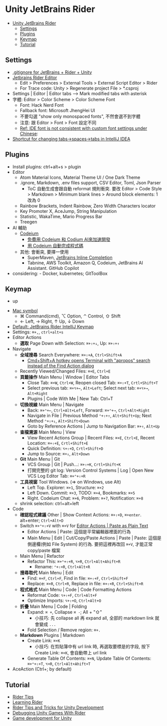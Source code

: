 # Unity JetBrains Rider

<!-- TOC -->
* [Unity JetBrains Rider](#unity-jetbrains-rider)
  * [Settings](#settings)
  * [Plugins](#plugins)
  * [Keymap](#keymap)
  * [Tutorial](#tutorial)
<!-- TOC -->

## Settings

- [.gitignore for JetBrains + Rider + Unity](https://www.toptal.com/developers/gitignore/api/jetbrains+all,rider,unity)
- [Jetbrains Rider Editor](https://docs.unity3d.com/Packages/com.unity.ide.rider@3.0/manual/using-the-jetbrains-rider-editor-package.html)
  - Edit > Preferences > External Tools > External Script Editor > Rider
  - For Trace code: Unity > Regenerate project File > *.csproj
- Settings | Editor | Editor tabs --> Mark modified tabs with asterisk
- 字體: Editor > Color Scheme > Color Scheme Font
  - Font: Hack Nerd Font
  - Fallback font: Microsoft JhengHei UI
  - 不要勾選 "show only monospaced fonts", 不然會選不到字體
  - 注意: 跟 Editor > Font > Font 設定不同
  - [Ref: IDE font is not consistent with custom font settings under Chinese](https://youtrack.jetbrains.com/issue/RIDER-89585/IDE-font-is-not-consistent-with-custom-font-settings-under-Chinese):
- [Shortcut for changing tabs->spaces->tabs in IntelliJ IDEA](https://stackoverflow.com/questions/41532061/shortcut-for-changing-tabs-spaces-tabs-in-intellij-idea)

## Plugins

- Install plugins: ctrl+alt+s > plugin
- Editor
  - Atom Material Icons, Material Theme UI / One Dark Theme
  - .ignore, Markdown, .env files support, CSV Editor, Toml, Json Parser
    - ToC 自動生成會跟自動 reformat 規則衝突. 要改 Editor > Code Style > Markdown > Minimum blank lines > Around block elements: 1 改為 0
  - Rainbow Brackets, Indent Rainbow, Zero Width Characters locator
  - Key Promoter X, AceJump, String Manipulation
  - Statistic, WakaTime, Mario Progress Bar
  - Treegen
- AI 輔助
  - [Codeium](https://blog.user.today/github-copilot-ai-alternatives/#title_i-8)
    - [免費用 Codeium 和 Codium AI來加速開發](https://medium.com/@sarala0725/%E5%85%8D%E8%B2%BB%E7%94%A8codeium%E5%92%8Ccodium-ai%E4%BE%86%E5%8A%A0%E9%80%9F%E9%96%8B%E7%99%BC-d43c060a557d)
    - [用 Codeium 自動完成程式碼](https://b6land.github.io/Codeium_Intro/)
  - 其他: 會衝突, 要擇一使用
    - SuperMaven, [JetBrains Inline Completion](https://www.jetbrains.com/help/idea/full-line-code-completion.html)
    - Tabnine, AWS Toolkit, Amazon Q, Codeium, JetBrains AI Assistant. GitHub Copilot
- considering: - Docker, kubernetes; GitToolBox

## Keymap
 + up
- [Mac symbol](https://gist.github.com/jlyonsmith/6992156f18c423fd1c5af068aa311fb5)
  - ⌘ Command(cmd), ⌥ Option, ⌃ Control, ⇧ Shift
  - ← Left, → Right, ↑ Up, ↓ Down
- [Default: JetBrains Rider IntelliJ Keymap](https://resources.jetbrains.com/storage/products/rider/docs/Rider_default_win_shortcuts.pdf)
- Settings: `⌘+,`, `ctrl+alt+s`
- Editor Actions
  - **選取** Page Down with Selection: `⌘+⇧+↓`, Up: `⌘+⇧+↑`
- Navigate
  - **全域搜尋** Search Everywhere: `⌘+⇧+A`, `Ctrl+Shift+A`
    - [Cmd+Shift+A hotkey opens Terminal with "apropos" search instead of the Find Action dialog](https://intellij-support.jetbrains.com/hc/en-us/articles/360005137400-Cmd-Shift-A-hotkey-opens-Terminal-with-apropos-search-instead-of-the-Find-Action-dialog)
  - Recently Viewed/Changed Files: `⌘+E`, `Ctrl+E`
  - **頁籤操作** Main Menu | Window | Editor Tabs
    - Close Tab: `⌘+W`, `Ctrl+W`, Reopen closed Tab: `⌘+⇧+T`, `Crtl+Shift+T`
    - Select previous tab: `⌘+⌥+←`, `Alt+Left`; Select next tab: `⌘+⌥+→`, `Alt+Right`
    - Plugins | Code With Me | New Tab: Ctrl+T
  - **切換視線** Main Menu | Navigate
    - Back: `⌘+⌃+←`, `Ctrl+Alt+Left`, Forward: `⌘+⌃+→`, `Ctrl+Alt+Right`
    - Navigate in File | Previous Method `⌃+⇧+↑`, `Alt+Shift+Up`; Next Method `⌃+⇧+↓`, `Alt+Shift+Down`
    - Goto by Reference Actions | Jump to Navigation Bar: `⌘+↑`, `Alt+Up`
  - **查檔溯源** Main Menu | View
    - View Recent Actions Group | Recent Files: `⌘+E`, `Ctrl+E`, Recent Location: `⌘+⇧+E`, `Crtl+Shift+E`
    - Quick Definition: `⌥+⇧+D`, `Crtl+Shift+D`
    - Jump to Source: `⌘+↓`, `Alt+Down`
  - **Git** Main Menu | Git
    - VCS Group | Git | Push...: `⌘+⇧+K`, `Crtl+Shift+K`
    - 打開完整的 git log: Version Control Systems | Log | Open New VCS Log Editor Tab: `⌘+⌃+⇧+R` 
  - **工具視窗** Tool Windows. (=> on Windows, use Alt)
    - Left Top. Explorer: `⌘+1`, Structure: `⌘+2`
    - Left Down. Commit: `⌘+3`, TODO: `⌘+4`, Bookmarks: `⌘+5`
    - Right. Codeium Chat: `⌘+6`, Problem: `⌘+7`, Notification: `⌘+8`
  - shrink selection: ctrl+alt+left
- Code
  - **確認程式建議** Other | Show Context Actions: `⌘+⇧+D`, `⌘+enter`. alt+enter; `Ctrl+Alt+D`
  - Switch `⌘+⌃+⇧+V` with `⌘+V` for [Editor Actions | Paste as Plain Text](https://stackoverflow.com/questions/76500225/rider-copying-and-pasting-text-from-word-pastes-as-image-link/79150716#79150716)
    - Editor Actions | Paste: 這個是平常編輯器裡面的行為
    - Main Menu | Edit | Cut/Copy/Paste Actions | Paste | Paste: 這個是側邊欄(例如 File System) 的行為. 要把這裡再改回 `⌘+V`, 才能正常 copy/paste 檔案 
  - Main Menu | Refactor
    - Refactor This: `⌘+⌃+⇧+R`, `⌥+R`, `Ctrl+Alt+Ahift+R`
      - Rename: `⌃+⇧+R`, `Ctrl+Alt+R`
  - **搜尋取代** Main Menu | Edit
    - Find: `⌘+F`, `Ctrl+F`, Find in file: `⌘+⇧+F`, `Ctrl+Shift+F`
    - Replace: `⌘+R`, `Ctrl+R`, Replace in file: `⌘+⇧+R`, `Ctrl+Shift+R`
  - **程式格式** Main Menu | Code | Code Formatting Actions
    - Reformat Code: `⌥+⇧+F`, `Ctrl+Alt+F`
    - Optimize Imports: `⌥+⇧+O`, `Ctrl+Alt+O`
  - **折疊** Main Menu | Code | Folding
    - Expand: `⌘ +`, Collapse `⌘ -`; All + "⇧"
      - 小技巧: 先 collapse all 再 expand all, 全部的 markdown link 就會變成 `...`
    - Fold Selection / Remove region: `⌘+.`
  - **Markdown** Plugins | Markdown
    - Create Link: `⌘+K`
      - 小技巧: 在剪貼簿中有 url link 時, 再選取要標是的字段, 按下 Create Link: `⌘+K`, 會自動帶上 url link
    - Generate Table Of Contents: `⌘+N`, Update Table Of Contents:  `⌘+⌃+⇧+T`, `⌥+R`, `Ctrl+Alt+Ahift+T`
- AceAction (Ctrl+; by default)

## Tutorial

- [Rider Tips](https://www.youtube.com/watch?v=2nWJSgmd-gE)
- [Learning Rider](https://www.jetbrains.com/rider/documentation/)
- [Rider Tips and Tricks for Unity Development](https://www.jetbrains.com/guide/gamedev/links/rider-tips-and-tricks-for-unity-development/)
- [Debugging Unity Games With Rider](https://www.jetbrains.com/guide/gamedev/links/debugging-unity-games-with-rider/)
- [Game development for Unity](https://www.jetbrains.com/help/rider/Unity.html)
